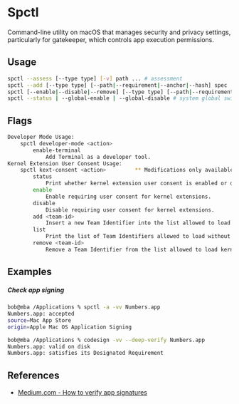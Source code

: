 # Spctl

Command-line utility on macOS that manages security and privacy settings, particularly for gatekeeper, which controls app execution permissions.

## Usage

```bash
spctl --assess [--type type] [-v] path ... # assessment
spctl --add [--type type] [--path|--requirement|--anchor|--hash] spec ... # add rule(s)
spctl [--enable|--disable|--remove] [--type type] [--path|--requirement|--anchor|--hash|--rule] spec # change rule(s)
spctl --status | --global-enable | --global-disable # system global switch
```

## Flags

```bash
Developer Mode Usage:
    spctl developer-mode <action>
        enable-terminal
            Add Terminal as a developer tool.
Kernel Extension User Consent Usage:
    spctl kext-consent <action>         ** Modifications only available in Recovery OS **
        status
            Print whether kernel extension user consent is enabled or disabled.
        enable
            Enable requiring user consent for kernel extensions.
        disable
            Disable requiring user consent for kernel extensions.
        add <team-id>
            Insert a new Team Identifier into the list allowed to load kernel extensions without user consent.
        list
            Print the list of Team Identifiers allowed to load without user consent.
        remove <team-id>
            Remove a Team Identifier from the list allowed to load kernel extensions without user consent.
```

## Examples

##### Check app signing

```bash
bob@mba /Applications % spctl -a -vv Numbers.app
Numbers.app: accepted
source=Mac App Store
origin=Apple Mac OS Application Signing
```

```bash
bob@mba /Applications % codesign -vv --deep-verify Numbers.app
Numbers.app: valid on disk
Numbers.app: satisfies its Designated Requirement
```

## References

- [Medium.com - How to verify app signatures](https://medium.com/@andrew.perfiliev/how-to-verify-app-signatures-43fd5cd1bd3d)
